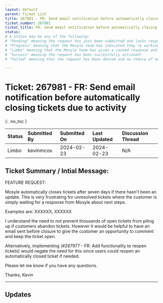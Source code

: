 ```yaml
---
layout: default
parent: Ticket List
title: 267981 - FR: Send email notification before automatically closing tickets due to activity
ticket_number: 267981
ticket_title: FR: Send email notification before automatically closing tickets due to activity
status: 
# A Status may be any of the following:
# "Pending" meaning the request has just been submitted and lacks response.
# "Progress" meaning that the Mosyle team has indicated they're working on it.
# "Limbo" meaning that the Mosyle team has given a canned response and the request has been closed without much of a followup.
# "Success" meaning the request has been successfully actioned!
# "Failed" meaning that the request has been denied and no chance of working on it 😔

---
```


# Ticket: 267981 - FR: Send email notification before automatically closing tickets due to activity
{: .no_toc }
  
| Status | Submitted By | Submitted On | Last Updated | Discussion Thread |
|:---|:---|:---|:---|:---|
| Limbo | kevinmcox | 2024-02-23 | 2024-02-23 | N/A |

## Ticket Summary / Intial Message:

FEATURE REQUEST:

Mosyle automatically closes tickets after seven days if there hasn't been an update. This is very frustrating for unresolved tickets where the customer is simply waiting for a response from Mosyle about next steps.

Examples are: XXXXXX, XXXXXX

I understand the need to not prevent thousands of open tickets from piling up if customers abandon tickets. However it would be helpful to have an email sent before closure to give the customer an opportunity to comment and keep the ticket open.

Alternatively, implementing (#267977 - FR: Add functionality to reopen tickets) would negate the need for this since users could reopen an automatically closed ticket if needed.

Please let me know if you have any questions.

Thanks,
Kevin

---

## Updates

<!-- 
Please do descending order for recency, oldest -> most recent
Replace line breaks with <br><br> tags

Quick template:

### Date YYYY-MM-DD

|From: | Mosyle Support |
|:---|:---|
|| *Paragraph 1<br><br>Paragraph 2<br><br>Paragraph 3<br><br>.* |

-->
